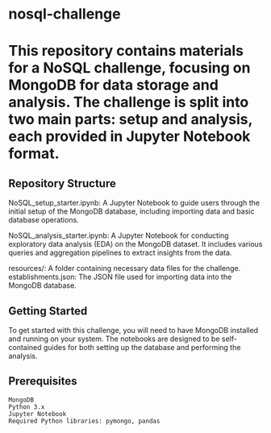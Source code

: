# nosql-challenge 
# This repository contains materials for a NoSQL challenge, focusing on MongoDB for data storage and analysis. The challenge is split into two main parts: setup and analysis, each provided in Jupyter Notebook format.

## Repository Structure
NoSQL_setup_starter.ipynb: A Jupyter Notebook to guide users through the initial setup of the MongoDB database,       including importing data and basic database operations.

NoSQL_analysis_starter.ipynb: A Jupyter Notebook for conducting exploratory data analysis (EDA) on the MongoDB        dataset. It includes various queries and aggregation pipelines to extract insights from the data.

resources/: A folder containing necessary data files for the challenge.
    establishments.json: The JSON file used for importing data into the MongoDB database.

    
## Getting Started
To get started with this challenge, you will need to have MongoDB installed and running on your system. The notebooks are designed to be self-contained guides for both setting up the database and performing the analysis.

## Prerequisites
    MongoDB
    Python 3.x
    Jupyter Notebook
    Required Python libraries: pymongo, pandas
